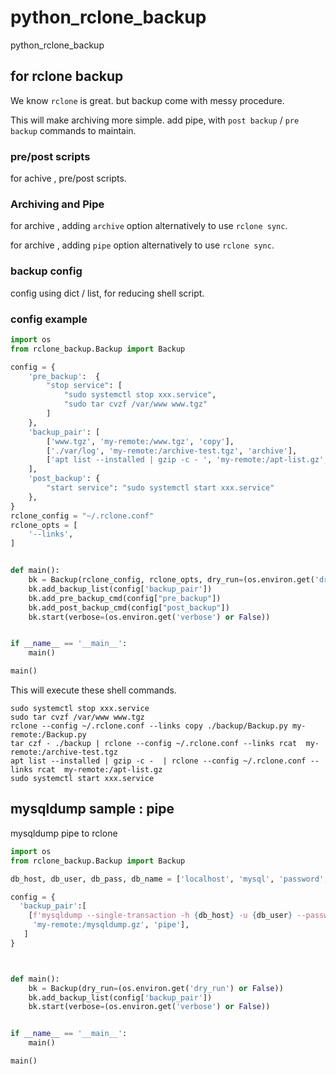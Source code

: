 # python_rclone_backup

python_rclone_backup

## for rclone backup

We know `rclone` is great. but backup come with messy procedure.

This will make archiving more simple. add pipe, with `post backup` / `pre backup` commands to maintain.
### pre/post scripts

for achive , pre/post scripts.

### Archiving and Pipe

for archive , adding `archive` option alternatively to use `rclone sync`.

for archive , adding `pipe` option alternatively to use `rclone sync`.

### backup config

config using dict / list, for reducing shell script.

### config example

```python
import os
from rclone_backup.Backup import Backup

config = {
    'pre_backup':  {
        "stop service": [
            "sudo systemctl stop xxx.service",
            "sudo tar cvzf /var/www www.tgz"
        ]
    },
    'backup_pair': [
        ['www.tgz', 'my-remote:/www.tgz', 'copy'],
        ['./var/log', 'my-remote:/archive-test.tgz', 'archive'],
        ['apt list --installed | gzip -c - ', 'my-remote:/apt-list.gz', 'pipe'],
    ],
    'post_backup': {
        "start service": "sudo systemctl start xxx.service"
    },
}
rclone_config = "~/.rclone.conf"
rclone_opts = [
    '--links',
]


def main():
    bk = Backup(rclone_config, rclone_opts, dry_run=(os.environ.get('dry_run') or False))
    bk.add_backup_list(config['backup_pair'])
    bk.add_pre_backup_cmd(config["pre_backup"])
    bk.add_post_backup_cmd(config["post_backup"])
    bk.start(verbose=(os.environ.get('verbose') or False))


if __name__ == '__main__':
    main()

main()

```

This will execute these shell commands.

```shell
sudo systemctl stop xxx.service
sudo tar cvzf /var/www www.tgz
rclone --config ~/.rclone.conf --links copy ./backup/Backup.py my-remote:/Backup.py
tar czf - ./backup | rclone --config ~/.rclone.conf --links rcat  my-remote:/archive-test.tgz
apt list --installed | gzip -c -  | rclone --config ~/.rclone.conf --links rcat  my-remote:/apt-list.gz
sudo systemctl start xxx.service
```

## mysqldump sample : pipe

mysqldump pipe to rclone

```python
import os
from rclone_backup.Backup import Backup

db_host, db_user, db_pass, db_name = ['localhost', 'mysql', 'password', 'db_name']

config = {
  'backup_pair':[
    [f'mysqldump --single-transaction -h {db_host} -u {db_user} --password={db_pass} {db_name}| gzip -c - ',
     'my-remote:/mysqldump.gz', 'pipe'],
   ]
}



def main():
    bk = Backup(dry_run=(os.environ.get('dry_run') or False))
    bk.add_backup_list(config['backup_pair'])
    bk.start(verbose=(os.environ.get('verbose') or False))


if __name__ == '__main__':
    main()

main()

```



